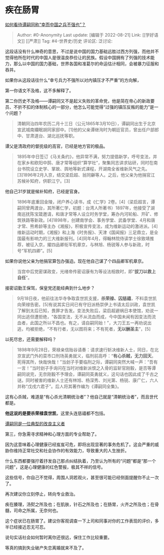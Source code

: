 # 疾在肠胃
[如何看待谭嗣同称“幸而中国之兵不强也”？](https://www.zhihu.com/question/267380471/answer/2637083721)

> Author: #0-Anonymity
> Last update: [编辑于 2022-08-21]
> Link: [[学好语文]] [[严肃]]
> Tag: #4-世界史/历史
> 评论区:
> 泛讨论:

这段话没有什么神奇的意思，不过是说中国的国力基础远胜过西方列强，而他并不觉得他所在时代的中国人是很温良恭俭让的民族。假设中国拥有了列强的技术能力，那么以中国的国力基础，世界各国和准葛尔的命运估计相同，会被暴力征服和吞并。

如果你从这段话往什么“幸亏兵力不强所以对内镇压才不严重”的方向解，

第一你语文不及格，这不多解释了。

第二你历史不及格——谭嗣同又不是起义失败的革命党，他是简在帝心的新政要员、不折不扣的体制核心的一部分，他怎么可能觉得“过强的镇压反叛的能力”是一个问题？

> 清朝同治四年农历二月十三日（公元1865年3月10日），谭嗣同出生于北京宣武城南孏眠胡同家邸中。[1]他的父亲谭继洵时为朝廷官员，曾出任户部郎中、甘肃道台、湖北巡抚等职。

谭父是清政府的督抚级的高官，已经是地方官的极品。

> 1895年中日签订《马关条约》，他异常不满，努力提倡新学，呼号变法，并在家乡和欧阳中鹄、唐才常等组织“算学社”，聚集同志讲求钻研，同时在南台书院设立史学、掌故、舆地等新式课程，开湖南全省维新风气之先。[3]1896年2月入京，结交梁启超、翁同龢等人。之后，他父亲为他捐官江苏候补知府，供职江宁。[3]

他自己31岁就是候补知府，已经是官身。

> 1896年底重回金陵，闭户养心读书，成《仁学》2卷。[4]（梁启超言，谭嗣同曾两渡台，其所著仁学，初题：台湾人所著书）1897年，他接受了湖南巡抚陈宝箴邀请，和唐才常等人设立时务学堂，筹办内河轮船、开矿、修筑铁路等新政。[4]1898年，创建南学会、事务学堂、武备学堂、4月和唐才常、熊希龄等主办《湘报》，积极宣传变法，成为维新运动的激进派。[4]维新运动时期，《湘报》和上海《时务报》、天津《国闻报》三足鼎立，是全国最有影响力的三大维新报刊。[4]同年4月，得翰林院侍读学士徐致靖推荐，被征入京，擢四品卿衔军机章京，与林旭、杨锐等人参与新政，时号“军机四卿”。[5]

如果你说他父亲为他捐官算包办强迫。现在他自己谋了个四品卿军机章京。

> 当宫中后党密谋政变，光绪帝传密诏康有为等设法相救时，即“**拔刀以救上自任**”。

接密诏勤王保驾，保皇党还能经典到什么地步？

> 9月18日夜，他前往法华寺争取袁世凯支援，**杀荣禄、囚慈禧**，不料袁世凯向荣禄告密。[5]有说其实日间已有守旧派杨崇伊上书请太后训政，袁世凯了解到太后已知，畏罪才告发。变法失败后，梁启超避祸日本使馆，劝说一同出逃但遭拒绝，“各国变法，无不从流血而成，今中国未闻有因变法而流血者，此国之所以不昌也。有之，请自嗣同始！”，大刀王五一再劝说出逃，均被拒绝，“不有行者，无以图将来；不有死者，**无以酬圣主**”，[5]

以死尽忠，还需要解释吗？

> 1898年9月28日，荣禄亲信贻谷请奏：请求速行斩决维新人士，同日，在北京宣武门外的菜市口刑场英勇就义，临刑前高呼：“**有心杀贼，无力回天**。死得其所，快哉快哉！”当刽子手要临刑之际，谭嗣同突然大喊一声：“吾有一言！”当时刽子手询问在当时对维新派恨之入骨的监斩官刚毅，是否等谭嗣同说完，无奈刚毅不予理会，谭嗣同英勇就义，这句话也因此成了千古之谜。同时被害的维新人士还有林旭、杨深秀、刘光第、杨锐、康广仁，六人并称“戊戌六君子”。后人将其著作编为《谭嗣同全集》。

这有心杀贼，难道是“有心杀光清朝统治者”？他自己就是“清朝统治者”，而且世代都是。

**他这说的是要杀荣禄袁世凯**，这里头连慈禧都不包括。

[谭嗣同是一位典型的改良主义者](https://link.zhihu.com/?target=https%3A//sxsyj.nju.edu.cn/_upload/article/files/ab/7f/442c5bb84a5a9e37fbe8249cf9f4/72beb347-3682-4a41-9844-3af713ac48f5.pdf)

第三，你急需寻求精神和心理方面的专业帮助了。

因为这意味着心理健康已经岌岌可危，即将出现显著的事务危机了。这会严重的威胁你维持正常社交和社会协作的有效能力，导致重大的人生挫折。

什么东西都要强拧着抒发自己那点纠结执着，乃至认为所有的“问题”都是“那一个问题”，这是心理健康的红色警报，极其不祥的信号。

这些信号，你自己不觉得，周围人洞若观火，甚至很可能已经侧面提醒你不止一次了。

再次建议你立刻停止，转向专业救治。

疾在腠理，汤熨之所及也；在肌肤，针石之所及也；在肠胃，火齐之所及也；在骨髓，司命之所属，无奈何也。

这个症状已在肠胃了。建议你客观调查一下上司和同事对你的工作表现的评价，多半已经接近忍无可忍。

说句实话社会如何暂时离你还很远，保住工作比较重要。

等真的搞到失业破产失恋离婚就来不及了。
